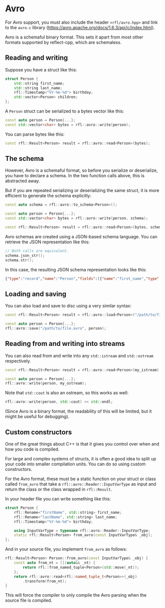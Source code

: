 # Avro 

For Avro support, you must also include the header `<rfl/avro.hpp>` and link to the `avro-c` library (https://avro.apache.org/docs/1.6.3/api/c/index.html).

Avro is a schemaful binary format. This sets it apart from most other formats supported by reflect-cpp, which are schemaless.

## Reading and writing

Suppose you have a struct like this:

```cpp
struct Person {
    std::string first_name;
    std::string last_name;
    rfl::Timestamp<"%Y-%m-%d"> birthday;
    std::vector<Person> children;
};
```

A `Person` struct can be serialized to a bytes vector like this:

```cpp
const auto person = Person{...};
const std::vector<char> bytes = rfl::avro::write(person);
```

You can parse bytes like this:

```cpp
const rfl::Result<Person> result = rfl::avro::read<Person>(bytes);
```

## The schema

However, Avro is a schemaful format, so before you serialize or
deserialize, you have to declare a schema. In the two function calls
above, this is abstracted away.

But if you are repeated serializing or deserializing the same struct,
it is more efficient to generate the schema explicitly:

```cpp
const auto schema = rfl::avro::to_schema<Person>();

const auto person = Person{...};
const std::vector<char> bytes = rfl::avro::write(person, schema);

const rfl::Result<Person> result = rfl::avro::read<Person>(bytes, schema);
```

Avro schemas are created using a JSON-based schema language. You can
retrieve the JSON representation like this:

```cpp
// Both calls are equivalent.
schema.json_str();
schema.str();
```

In this case, the resulting JSON schema representation looks like this:

```json
{"type":"record","name":"Person","fields":[{"name":"first_name","type":{"type":"string"}},{"name":"last_name","type":{"type":"string"}},{"name":"birthday","type":{"type":"string"}},{"name":"children","type":{"type":"array","items":{"type":"Person"},"default":[]}}]}
```

## Loading and saving

You can also load and save to disc using a very similar syntax:

```cpp
const rfl::Result<Person> result = rfl::avro::load<Person>("/path/to/file.avro");

const auto person = Person{...};
rfl::avro::save("/path/to/file.avro", person);
```

## Reading from and writing into streams

You can also read from and write into any `std::istream` and `std::ostream` respectively.

```cpp
const rfl::Result<Person> result = rfl::avro::read<Person>(my_istream);

const auto person = Person{...};
rfl::avro::write(person, my_ostream);
```

Note that `std::cout` is also an ostream, so this works as well:

```cpp
rfl::avro::write(person, std::cout) << std::endl;
```

(Since Avro is a binary format, the readability of this will be limited, but it might be useful for debugging).

## Custom constructors

One of the great things about C++ is that it gives you control over
when and how you code is compiled.

For large and complex systems of structs, it is often a good idea to split up
your code into smaller compilation units. You can do so using custom constructors.

For the Avro format, these must be a static function on your struct or class called
`from_avro` that take a `rfl::avro::Reader::InputVarType` as input and return
the class or the class wrapped in `rfl::Result`.

In your header file you can write something like this:

```cpp
struct Person {
    rfl::Rename<"firstName", std::string> first_name;
    rfl::Rename<"lastName", std::string> last_name;
    rfl::Timestamp<"%Y-%m-%d"> birthday;

    using InputVarType = typename rfl::avro::Reader::InputVarType;
    static rfl::Result<Person> from_avro(const InputVarType& _obj);
};
```

And in your source file, you implement `from_avro` as follows:

```cpp
rfl::Result<Person> Person::from_avro(const InputVarType& _obj) {
    const auto from_nt = [](auto&& _nt) {
        return rfl::from_named_tuple<Person>(std::move(_nt));
    };
    return rfl::avro::read<rfl::named_tuple_t<Person>>(_obj)
        .transform(from_nt);
}
```

This will force the compiler to only compile the Avro parsing when the source file is compiled.

